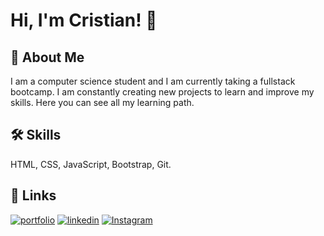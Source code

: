 
# Hi, I'm Cristian! 👋


## 🚀 About Me
I am a computer science student and I am currently taking a fullstack bootcamp. I am constantly creating new projects to learn and improve my skills. Here you can see all my learning path.


## 🛠 Skills
HTML, CSS, JavaScript, Bootstrap, Git.


## 🔗 Links
[![portfolio](https://img.shields.io/badge/my_portfolio-000?style=for-the-badge&logo=ko-fi&logoColor=white)](https://www.linkedin.com/in/cristianrozas/)
[![linkedin](https://img.shields.io/badge/linkedin-0A66C2?style=for-the-badge&logo=linkedin&logoColor=white)]([https://www.linkedin.com/](https://www.linkedin.com/in/cristianrozas/))
[![Instagram](https://img.shields.io/badge/twitter-1DA1F2?style=for-the-badge&logo=instagram&logoColor=white)](https://www.instagram.com/crenz.rz/)
